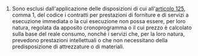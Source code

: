 1. Sono esclusi dall'applicazione delle disposizioni di cui all'[articolo 125](/articolo-125/2), comma 1, del codice i contratti per prestazioni di forniture e di servizi a esecuzione immediata o la cui esecuzione non possa essere, per loro natura, regolata da apposito cronoprogramma o il cui prezzo è calcolato sulla base del reale consumo, nonché i servizi che, per la loro natura, prevedono prestazioni intellettuali o che non necessitano della predisposizione di attrezzature o di materiali.